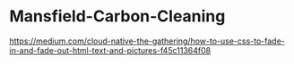 # Mansfield-Carbon-Cleaning


https://medium.com/cloud-native-the-gathering/how-to-use-css-to-fade-in-and-fade-out-html-text-and-pictures-f45c11364f08